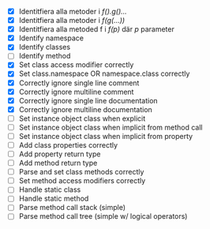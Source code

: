 - [x] Identitfiera alla metoder i *f().g()...*
 - [x] Identitfiera alla metoder i *f(g(...))*
 - [x] Identitfiera alla metoded f i *f(p)* där *p* parameter
 - [x] Identify namespace
 - [x] Identify classes
 - [ ] Identify method
 - [x] Set class access modifier correctly
 - [x] Set class.namespace OR namespace.class correctly
 - [x] Correctly ignore single line comment
 - [x] Correctly ignore multiline comment
 - [x] Correctly ignore single line documentation
 - [x] Correctly ignore multiline documentation
 - [ ] Set instance object class when explicit
 - [ ] Set instance object class when implicit from method call
 - [ ] Set instance object class when implicit from property
 - [ ] Add class properties correctly
 - [ ] Add property return type
 - [ ] Add method return type
 - [ ] Parse and set class methods correctly
 - [ ] Set method access modifiers correctly
 - [ ] Handle static class
 - [ ] Handle static method
 - [ ] Parse method call stack (simple)
 - [ ] Parse method call tree (simple w/ logical operators)